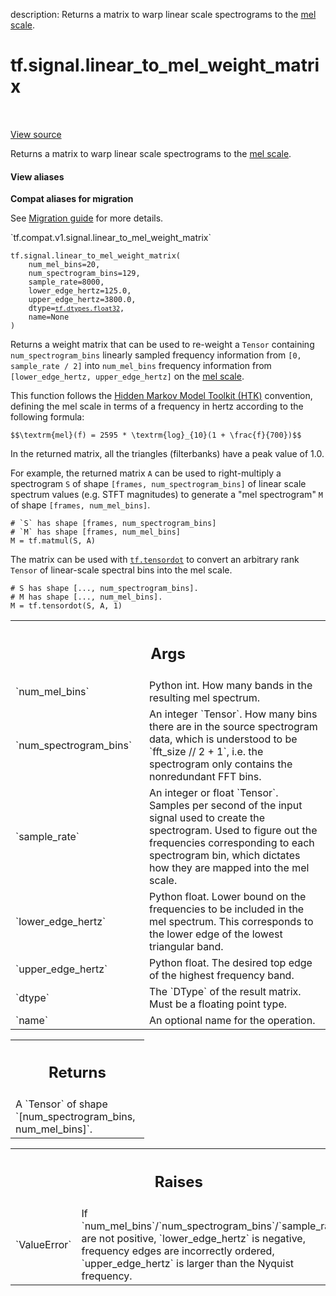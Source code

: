 description: Returns a matrix to warp linear scale spectrograms to the [mel scale][mel].

<div itemscope itemtype="http://developers.google.com/ReferenceObject">
<meta itemprop="name" content="tf.signal.linear_to_mel_weight_matrix" />
<meta itemprop="path" content="Stable" />
</div>

# tf.signal.linear_to_mel_weight_matrix

<!-- Insert buttons and diff -->

<table class="tfo-notebook-buttons tfo-api nocontent" align="left">

</table>

<a target="_blank" class="external" href="/code/stable/tensorflow/python/ops/signal/mel_ops.py">View source</a>



Returns a matrix to warp linear scale spectrograms to the [mel scale][mel].


<section class="expandable">
  <h4 class="showalways">View aliases</h4>
  <p>
<b>Compat aliases for migration</b>
<p>See
<a href="https://www.tensorflow.org/guide/migrate">Migration guide</a> for
more details.</p>
<p>`tf.compat.v1.signal.linear_to_mel_weight_matrix`</p>
</p>
</section>

<pre class="devsite-click-to-copy prettyprint lang-py tfo-signature-link">
<code>tf.signal.linear_to_mel_weight_matrix(
    num_mel_bins=20,
    num_spectrogram_bins=129,
    sample_rate=8000,
    lower_edge_hertz=125.0,
    upper_edge_hertz=3800.0,
    dtype=<a href="../../tf/dtypes.md#float32"><code>tf.dtypes.float32</code></a>,
    name=None
)
</code></pre>



<!-- Placeholder for "Used in" -->

Returns a weight matrix that can be used to re-weight a `Tensor` containing
`num_spectrogram_bins` linearly sampled frequency information from
`[0, sample_rate / 2]` into `num_mel_bins` frequency information from
`[lower_edge_hertz, upper_edge_hertz]` on the [mel scale][mel].

This function follows the [Hidden Markov Model Toolkit
(HTK)](http://htk.eng.cam.ac.uk/) convention, defining the mel scale in
terms of a frequency in hertz according to the following formula:

    $$\textrm{mel}(f) = 2595 * \textrm{log}_{10}(1 + \frac{f}{700})$$

In the returned matrix, all the triangles (filterbanks) have a peak value
of 1.0.

For example, the returned matrix `A` can be used to right-multiply a
spectrogram `S` of shape `[frames, num_spectrogram_bins]` of linear
scale spectrum values (e.g. STFT magnitudes) to generate a "mel spectrogram"
`M` of shape `[frames, num_mel_bins]`.

    # `S` has shape [frames, num_spectrogram_bins]
    # `M` has shape [frames, num_mel_bins]
    M = tf.matmul(S, A)

The matrix can be used with <a href="../../tf/tensordot.md"><code>tf.tensordot</code></a> to convert an arbitrary rank
`Tensor` of linear-scale spectral bins into the mel scale.

    # S has shape [..., num_spectrogram_bins].
    # M has shape [..., num_mel_bins].
    M = tf.tensordot(S, A, 1)

<!-- Tabular view -->
 <table class="responsive fixed orange">
<colgroup><col width="214px"><col></colgroup>
<tr><th colspan="2"><h2 class="add-link">Args</h2></th></tr>

<tr>
<td>
`num_mel_bins`<a id="num_mel_bins"></a>
</td>
<td>
Python int. How many bands in the resulting mel spectrum.
</td>
</tr><tr>
<td>
`num_spectrogram_bins`<a id="num_spectrogram_bins"></a>
</td>
<td>
An integer `Tensor`. How many bins there are in the
source spectrogram data, which is understood to be `fft_size // 2 + 1`,
i.e. the spectrogram only contains the nonredundant FFT bins.
</td>
</tr><tr>
<td>
`sample_rate`<a id="sample_rate"></a>
</td>
<td>
An integer or float `Tensor`. Samples per second of the input
signal used to create the spectrogram. Used to figure out the frequencies
corresponding to each spectrogram bin, which dictates how they are mapped
into the mel scale.
</td>
</tr><tr>
<td>
`lower_edge_hertz`<a id="lower_edge_hertz"></a>
</td>
<td>
Python float. Lower bound on the frequencies to be
included in the mel spectrum. This corresponds to the lower edge of the
lowest triangular band.
</td>
</tr><tr>
<td>
`upper_edge_hertz`<a id="upper_edge_hertz"></a>
</td>
<td>
Python float. The desired top edge of the highest
frequency band.
</td>
</tr><tr>
<td>
`dtype`<a id="dtype"></a>
</td>
<td>
The `DType` of the result matrix. Must be a floating point type.
</td>
</tr><tr>
<td>
`name`<a id="name"></a>
</td>
<td>
An optional name for the operation.
</td>
</tr>
</table>



<!-- Tabular view -->
 <table class="responsive fixed orange">
<colgroup><col width="214px"><col></colgroup>
<tr><th colspan="2"><h2 class="add-link">Returns</h2></th></tr>
<tr class="alt">
<td colspan="2">
A `Tensor` of shape `[num_spectrogram_bins, num_mel_bins]`.
</td>
</tr>

</table>



<!-- Tabular view -->
 <table class="responsive fixed orange">
<colgroup><col width="214px"><col></colgroup>
<tr><th colspan="2"><h2 class="add-link">Raises</h2></th></tr>

<tr>
<td>
`ValueError`<a id="ValueError"></a>
</td>
<td>
If `num_mel_bins`/`num_spectrogram_bins`/`sample_rate` are not
positive, `lower_edge_hertz` is negative, frequency edges are incorrectly
ordered, `upper_edge_hertz` is larger than the Nyquist frequency.
</td>
</tr>
</table>


[mel]: https://en.wikipedia.org/wiki/Mel_scale